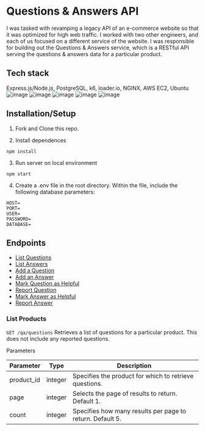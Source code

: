 # Questions & Answers API
I was tasked with revamping a legacy API of an e-commerce website so that it was optimized for high web traffic. I worked with two other engineers, and each of us focused on a different service of the website. I was responsible for building out the Questions & Answers service, which is a RESTful API serving the questions & answers data for a particular product.

## Tech stack
Express.js/Node.js, PostgreSQL, k6, loader.io, NGINX, AWS EC2, Ubuntu \
![image](https://img.shields.io/badge/Express.js-000000?style=for-the-badge&logo=express&logoColor=white)
![image](https://img.shields.io/badge/Node.js-339933?style=for-the-badge&logo=nodedotjs&logoColor=white)
![image](https://img.shields.io/badge/PostgreSQL-316192?style=for-the-badge&logo=postgresql&logoColor=white)
![image](https://img.shields.io/badge/Nginx-009639?style=for-the-badge&logo=nginx&logoColor=white)
![image](https://img.shields.io/badge/Amazon_AWS-FF9900?style=for-the-badge&logo=amazonaws&logoColor=white)

## Installation/Setup
1. Fork and Clone this repo.

2. Install dependences
```
npm install
```
3. Run server on local environment
```
npm start
```
4. Create a .env file in the root directory. Within the file, include the following database parameters:
```
HOST=
PORT=
USER=
PASSWORD=
DATABASE=
```
## Endpoints
* [List Questions]()
* [List Answers]()
* [Add a Question]()
* [Add an Answer]()
* [Mark Question as Helpful]()
* [Report Question]()
* [Mark Answer as Helpful]()
* [Report Answer]()

### List Products
`GET /qa/questions` Retrieves a list of questions for a particular product. This does not include any reported questions.

Parameters

| Parameter  | Type    | Description                                               |
| ---------  | ------- | --------------------------------------------------------- |
| product_id | integer | Specifies the product for which to retrieve questions.        |
| page       | integer | Selects the page of results to return.  Default 1.        |
| count      | integer | Specifies how many results per page to return. Default 5. |
